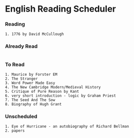 # English Reading Scheduler
### Reading
  ```
  1. 1776 by David McCullough
  ```

### Already Read
  ```
  ```

### To Read
  ```
  1. Maurice by Forster EM
  2. The Stranger
  3. Word Power Made Easy
  4. The New Cambridge Modern/Medieval History
  5. Critique of Pure Reason by Kant
  6. very short introduction - logic by Graham Priest
  7. The Seed And The Sow
  8. Biography of Hugh Grant
  ```

### Unscheduled
  ```
  1. Eye of Hurricane - an autobiography of Richard Bellman
  2. papers
  ```


